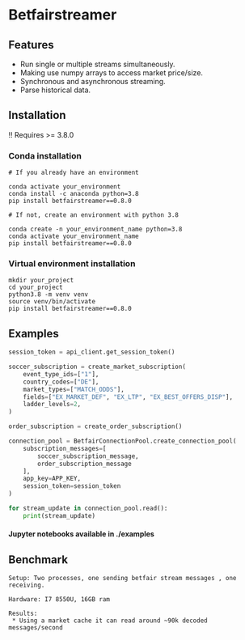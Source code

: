 # Betfairstreamer

## Features
* Run single or multiple streams simultaneously.
* Making use numpy arrays to access market price/size.
* Synchronous and asynchronous streaming.
* Parse historical data.

## Installation

!! Requires >= 3.8.0

### Conda installation
```
# If you already have an environment

conda activate your_environment
conda install -c anaconda python=3.8
pip install betfairstreamer==0.8.0

# If not, create an environment with python 3.8

conda create -n your_environment_name python=3.8
conda activate your_environment_name
pip install betfairstreamer==0.8.0

```
### Virtual environment installation
```
mkdir your_project
cd your_project
python3.8 -m venv venv
source venv/bin/activate
pip install betfairstreamer==0.8.0
```

## Examples

```python
session_token = api_client.get_session_token()

soccer_subscription = create_market_subscription(
    event_type_ids=["1"],
    country_codes=["DE"],
    market_types=["MATCH_ODDS"],
    fields=["EX_MARKET_DEF", "EX_LTP", "EX_BEST_OFFERS_DISP"],
    ladder_levels=2,
)

order_subscription = create_order_subscription()

connection_pool = BetfairConnectionPool.create_connection_pool(
    subscription_messages=[
        soccer_subscription_message, 
        order_subscription_message
    ],
    app_key=APP_KEY,
    session_token=session_token
)

for stream_update in connection_pool.read():
    print(stream_update)
```
#### Jupyter notebooks available in ./examples


## Benchmark
```Benchmark
Setup: Two processes, one sending betfair stream messages , one receiving.

Hardware: I7 8550U, 16GB ram

Results: 
 * Using a market cache it can read around ~90k decoded messages/second
```

       
